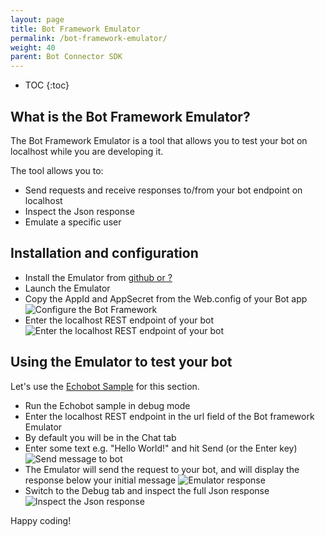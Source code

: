 ```yaml
---
layout: page
title: Bot Framework Emulator
permalink: /bot-framework-emulator/
weight: 40
parent: Bot Connector SDK
---
```


* TOC
{:toc}

## What is the Bot Framework Emulator?
The Bot Framework Emulator is a tool that allows you to test your bot on localhost while you are developing it.

The tool allows you to:

* Send requests and receive responses to/from your bot endpoint on localhost
* Inspect the Json response
* Emulate a specific user

## Installation and configuration
* Install the Emulator from [github or ?]()
* Launch the Emulator
* Copy the AppId and AppSecret from the Web.config of your Bot app
![Configure the Bot Framework](../emulator-configure.jpg)
* Enter the localhost REST endpoint of your bot
![Enter the localhost REST endpoint of your bot](../emulator-url.jpg)


## Using the Emulator to test your bot
Let's use the [Echobot Sample](http://github.com/Microsoft/BotBuilder) for this section. 

* Run the Echobot sample in debug mode
* Enter the localhost REST endpoint in the url field of the Bot framework Emulator
* By default you will be in the Chat tab
* Enter some text e.g. "Hello World!" and hit Send (or the Enter key)
![Send message to bot](../emulator-helloworld.jpg)
* The Emulator will send the request to your bot, and will display the response below your initial message
![Emulator response](../emulator-response.jpg)
* Switch to the Debug tab and inspect the full Json response
![Inspect the Json response](../emulator-json.jpg)


Happy coding!
